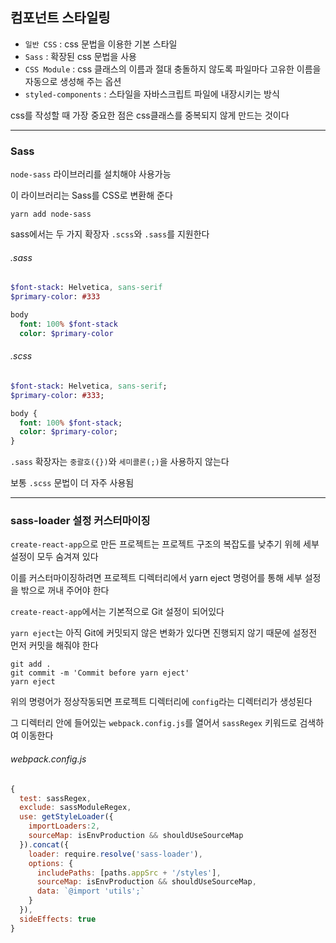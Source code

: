 ## 컴포넌트 스타일링  
  
- `일반 CSS` : css 문법을 이용한 기본 스타일  
- `Sass` : 확장된 css 문법을 사용
- `CSS Module` : css 클래스의 이름과 절대 충돌하지 않도록 파일마다 고유한 이름을 자동으로 생성해 주는 옵션
- `styled-components` : 스타일을 자바스크립트 파일에 내장시키는 방식  
  
css를 작성할 때 가장 중요한 점은 css클래스를 중복되지 않게 만드는 것이다  
  
---
  
### Sass
  
`node-sass` 라이브러리를 설치해야 사용가능  
  
이 라이브러리는 Sass를 CSS로 변환해 준다  
  
```yarn
yarn add node-sass
```
  
sass에서는 두 가지 확장자 `.scss`와 `.sass`를 지원한다  
  
###### .sass
```sass
$font-stack: Helvetica, sans-serif
$primary-color: #333

body
  font: 100% $font-stack
  color: $primary-color
```
  
###### .scss
```sass
$font-stack: Helvetica, sans-serif;
$primary-color: #333;

body {
  font: 100% $font-stack;
  color: $primary-color;
}
```  
  
`.sass` 확장자는 `중괄호({})`와 `세미콜론(;)`을 사용하지 않는다
  
보통 `.scss` 문법이 더 자주 사용됨  
  
---
  
### sass-loader 설정 커스터마이징
  
`create-react-app`으로 만든 프로젝트는 프로젝트 구조의 복잡도를 낮추기 위헤 세부 설정이 모두 숨겨져 있다  
  
이를 커스터마이징하려면 프로젝트 디렉터리에서 yarn eject 명령어를 통해 세부 설정을 밖으로 꺼내 주어야 한다  
  
`create-react-app`에서는 기본적으로 Git 설정이 되어있다  
  
`yarn eject`는 아직 Git에 커밋되지 않은 변화가 있다면 진행되지 않기 때문에 설정전 먼저 커밋을 해줘야 한다  
  
```linux
git add .
git commit -m 'Commit before yarn eject'
yarn eject
```
  
위의 명령어가 정상작동되면 프로젝트 디렉터리에 `config`라는 디렉터리가 생성된다  
  
그 디렉터리 안에 들어있는 `webpack.config.js`를 열어서 `sassRegex` 키워드로 검색하여 이동한다  
  
###### webpack.config.js
  
```js
{
  test: sassRegex,
  exclude: sassModuleRegex,
  use: getStyleLoader({
    importLoaders:2,
    sourceMap: isEnvProduction && shouldUseSourceMap
  }).concat({
    loader: require.resolve('sass-loader'),
    options: {
      includePaths: [paths.appSrc + '/styles'],
      sourceMap: isEnvProduction && shouldUseSourceMap,
      data: `@import 'utils';`
    }
  }),
  sideEffects: true
}
```  
  
  
